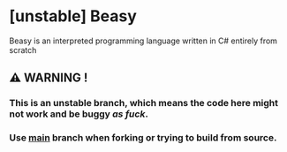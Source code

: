 # [unstable] Beasy
Beasy is an interpreted programming language written in C# entirely from scratch
## ⚠️ WARNING !
### This is an unstable branch, which means the code here might not work and be buggy *as fuck*.
### Use [main](https://github.com/KSZLAGK/Beasy/tree/main) branch when forking or trying to build from source.
